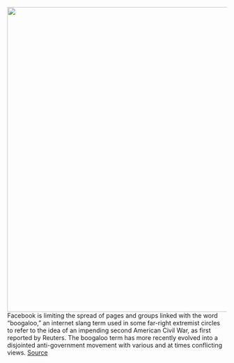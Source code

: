 <img src='https://cdn.vox-cdn.com/thumbor/puHSV7yCge0mm2hoDbsxOmRwg2g=/0x0:2040x1360/1200x800/filters:focal(857x517:1183x843)/cdn.vox-cdn.com/uploads/chorus_image/image/66901897/acastro_180828_1777_facebook_0002.0.jpg' width='700px' /><br/>
Facebook is limiting the spread of pages and groups linked with the word “boogaloo,” an internet slang term used in some far-right extremist circles to refer to the idea of an impending second American Civil War, as first reported by Reuters. The boogaloo term has more recently evolved into a disjointed anti-government movement with various and at times conflicting views.
<a href='https://www.theverge.com/2020/6/5/21282062/facebook-limit-spread-boogaloo-groups-extremist-anti-government-violence'> Source <a/>